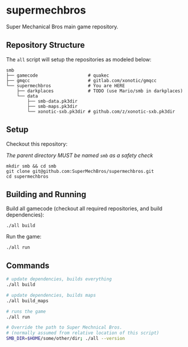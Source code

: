 # supermechbros

Super Mechanical Bros main game repository.

## Repository Structure

The `all` script will setup the repositories as modeled below:

```
smb
├── gamecode                   # quakec
├── gmqcc                      # gitlab.com/xonotic/gmqcc
└── supermechbros              # You are HERE
    ├── darkplaces             # TODO (use Mario/smb in darkplaces)
    └── data
        ├── smb-data.pk3dir
        ├── smb-maps.pk3dir
        └── xonotic-sxb.pk3dir # github.com/z/xonotic-sxb.pk3dir

```

## Setup

Checkout this repository:

*The parent directory MUST be named `smb` as a safety check*

```
mkdir smb && cd smb
git clone git@github.com:SuperMechBros/supermechbros.git
cd supermechbros
```

## Building and Running

Build all gamecode (checkout all required repositories, and build dependencies):

```
./all build
```

Run the game:

```
./all run
```

## Commands

```bash
# update dependencies, builds everything
./all build

# update dependencies, builds maps
./all build_maps

# runs the game
./all run

# Override the path to Super Mechnical Bros.
# (normally assumed from relative location of this script)
SMB_DIR=$HOME/some/other/dir; ./all --version
```
